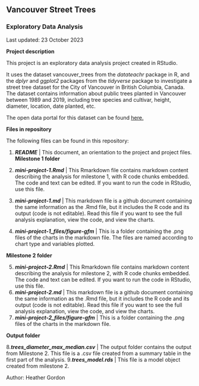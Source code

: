 ## Vancouver Street Trees 
### Exploratory Data Analysis  

Last updated: 23 October 2023

**Project description**  

This project is an exploratory data analysis project created in RStudio. 

It uses the dataset vancouver_trees from the *datateachr* package in R, and the *dplyr* and *ggplot2* packages from the *tidyverse* package to investigate a street tree dataset for the City of Vancouver in British Columbia, Canada. The dataset contains information about public trees planted in Vancouver between 1989 and 2019, including tree species and cultivar, height, diameter, location, date planted, etc.  

The open data portal for this dataset can be found [here.](https://opendata.vancouver.ca/explore/dataset/street-trees/information/?disjunctive.species_name&disjunctive.common_name&disjunctive.on_street&disjunctive.neighbourhood_name&location=6,50.02186,-122.91504)  

**Files in repository**  

The following files can be found in this repository:  

1. ***README*** | This document, an orientation to the project and project files. 
**Milestone 1 folder** 

2. ***mini-project-1.Rmd*** | This Rmarkdown file contains markdown content describing the analysis for milestone 1, with R code chunks embedded. The code and text can be edited. If you want to run the code in RStudio, use this file.
3. ***mini-project-1.md*** | This markdown file is a github document containing the same information as the .Rmd file, but it includes the R code and its output (code is not editable). Read this file if you want to see the full analysis explanation, view the code, and view the charts.
4. ***mini-project-1_files/figure-gfm*** | This is a folder containing the .png files of the charts in the markdown file. The files are named according to chart type and variables plotted. 

**Milestone 2 folder** 

5. ***mini-project-2.Rmd*** | This Rmarkdown file contains markdown content describing the analysis for milestone 2, with R code chunks embedded. The code and text can be edited. If you want to run the code in RStudio, use this file. 
6. ***mini-project-2.md*** | This markdown file is a github document containing the same information as the .Rmd file, but it includes the R code and its output (code is not editable). Read this file if you want to see the full analysis explanation, view the code, and view the charts.
7. ***mini-project-2_files/figure-gfm*** | This is a folder containing the .png files of the charts in the markdown file. 

**Output folder** 

8.***trees_diameter_max_median.csv*** | The output folder contains the output from Milestone 2. This file is a .csv file created from a summary table in the first part of the analysis.
9.***trees_model.rds*** | This file is a model object created from milestone 2.

Author: Heather Gordon



